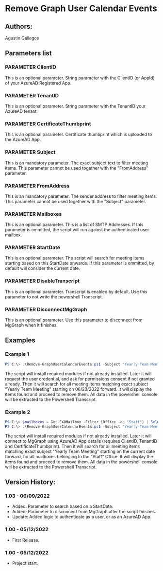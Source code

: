 ﻿# Remove Graph User Calendar Events

## Authors:  
Agustin Gallegos  

## Parameters list  

### PARAMETER ClientID
This is an optional parameter. String parameter with the ClientID (or AppId) of your AzureAD Registered App.

### PARAMETER TenantID
This is an optional parameter. String parameter with the TenantID your AzureAD tenant.

### PARAMETER CertificateThumbprint
This is an optional parameter. Certificate thumbprint which is uploaded to the AzureAD App.

### PARAMETER Subject
This is an mandatory parameter. The exact subject text to filter meeting items. This parameter cannot be used together with the "FromAddress" parameter.

### PARAMETER FromAddress
This is an mandatory parameter. The sender address to filter meeting items. This parameter cannot be used together with the "Subject" parameter.

### PARAMETER Mailboxes
This is an optional parameter. This is a list of SMTP Addresses. If this parameter is ommitted, the script will run against the authenticated user mailbox.

### PARAMETER StartDate
This is an optional parameter. The script will search for meeting items starting based on this StartDate onwards. If this parameter is ommitted, by default will consider the current date.

### PARAMETER DisableTranscript
This is an optional parameter. Transcript is enabled by default. Use this parameter to not write the powershell Transcript.

### PARAMETER DisconnectMgGraph
This is an optional parameter. Use this parameter to disconnect from MgGraph when it finishes.


## Examples  
### Example 1  
```powershell
PS C:\> .\Remove-GraphUserCalendarEvents.ps1 -Subject "Yearly Team Meeting" -StartDate 06/20/2022 -Verbose
```  
The script will install required modules if not already installed.
Later it will request the user credential, and ask for permissions consent if not granted already.
Then it will search for all meeting items matching exact subject "Yearly Team Meeting" starting on 06/20/2022 forward.
It will display the items found and proceed to remove them.
All data in the powershell console will be extracted to the Powershell Transcript.

### Example 2  
```powershell
PS C:\> $mailboxes = Get-EXOMailbox -Filter {Office -eq "Staff"} | Select-Object PrimarySMTPAddress
PS C:\> .\Remove-GraphUserCalendarEvents.ps1 -Subject "Yearly Team Meeting" -Mailboxes $mailboxes.PrimarySMTPAddress -Verbose
```
The script will install required modules if not already installed.
Later it will connect to MgGraph using AzureAD App details (requires ClientID, TenantID and CertificateThumbprint).
Then it will search for all meeting items matching exact subject "Yearly Team Meeting" starting on the current date forward, for all mailboxes belonging to the "Staff" Office.
It will display the items found and proceed to remove them.
All data in the powershell console will be extracted to the Powershell Transcript.

## Version History:
### 1.03 - 06/09/2022  
- Added: Parameter to search based on a StartDate.
- Added: Parameter to disconnect from MgGraph after the script finishes.
- Update: Added logic to authenticate as a user, or as an AzureAD App.
### 1.00 - 05/12/2022
 - First Release.
### 1.00 - 05/12/2022
 - Project start.